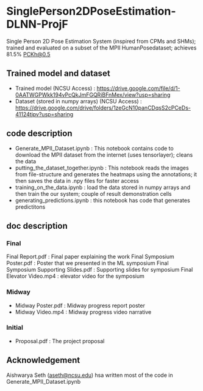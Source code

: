 # SinglePerson2DPoseEstimation-DLNN-ProjF
Single Person 2D Pose Estimation System (inspired from CPMs and SHMs); trained and evaluated on a subset of the MPII HumanPosedataset; achieves 81.5% PCKh@0.5 

## Trained model and dataset
* Trained model (NCSU Access) : https://drive.google.com/file/d/1-0AATWGPWkk194vPcQkJmFGQRiBFnMex/view?usp=sharing
* Dataset (stored in numpy arrays) (NCSU Access) : https://drive.google.com/drive/folders/1zeGcN10panCDqsS2cPCeDs-41124tipv?usp=sharing

## code description
* Generate_MPII_Dataset.ipynb : This notebook contains code to download the MPII dataset from the internet (uses tensorlayer); cleans the data
* putting_the_dataset_together.ipynb : This notebook reads the images from file-structure and generates the heatmaps using the annotations; it then saves the data in .npy files for faster access
* training_on_the_data.ipynb : load the data stored in numpy arrays and then train the our system; couple of result demonstration cells
* generating_predictions.ipynb : this notebook has code that generates predictitons

## doc description

### Final
Final Report.pdf : Final paper explaining the work
Final Symposium Poster.pdf : Poster that we presented in the ML symposium 
Final Symposium Supporting Slides.pdf : Supporting slides for symposium
Final Elevator Video.mp4 : elevator video for the symposium
### Midway
* Midway Poster.pdf : Midway progress report poster
* Midway Video.mp4 : Midway progress video narrative
### Initial
* Proposal.pdf : The project proposal


## Acknowledgement
Aishwarya Seth (aseth@ncsu.edu) hsa written most of the code in Generate_MPII_Dataset.ipynb
